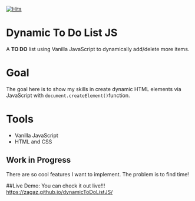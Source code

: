 [![Hits](https://hits.seeyoufarm.com/api/count/incr/badge.svg?url=https%3A%2F%2Fgithub.com%2FZagaz%2FdynamicToDoListJS&count_bg=%234D550B&title_bg=%23A8B401&icon=javascript.svg&icon_color=%23290823&title=JavaScript&edge_flat=false)](https://hits.seeyoufarm.com)

# Dynamic To Do List JS 
A **TO DO** list using Vanilla JavaScript to dynamically add/delete more items.

# Goal
The goal here is to show my skills in create dynamic HTML elements via JavaScript with `document.createElement()`function.

# Tools 
- Vanilla JavaScript
- HTML and CSS


## Work in Progress
There are so cool features I want to implement. The problem is to find time!

##Live Demo: 
You can check it out live!!!
https://zagaz.github.io/dynamicToDoListJS/
